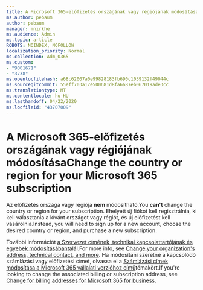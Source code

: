 ```yaml
---
title: A Microsoft 365-előfizetés országának vagy régiójának módosítása
ms.author: pebaum
author: pebaum
manager: mnirkhe
ms.audience: Admin
ms.topic: article
ROBOTS: NOINDEX, NOFOLLOW
localization_priority: Normal
ms.collection: Adm_O365
ms.custom:
- "9001671"
- "3738"
ms.openlocfilehash: a68c62007a0e99828183fb690c1039132f49044c
ms.sourcegitcommit: 55eff703a17e500681d8fa6a87eb067019ade3cc
ms.translationtype: MT
ms.contentlocale: hu-HU
ms.lasthandoff: 04/22/2020
ms.locfileid: "43707009"
---
```

# <a name="change-the-country-or-region-for-your-microsoft-365-subscription"></a><span data-ttu-id="08e9e-102">A Microsoft 365-előfizetés országának vagy régiójának módosítása</span><span class="sxs-lookup"><span data-stu-id="08e9e-102">Change the country or region for your Microsoft 365 subscription</span></span>

<span data-ttu-id="08e9e-103">Az előfizetés országa vagy régiója **nem** módosítható.</span><span class="sxs-lookup"><span data-stu-id="08e9e-103">You **can't** change the country or region for your subscription.</span></span> <span data-ttu-id="08e9e-104">Ehelyett új fiókot kell regisztrálnia, ki kell választania a kívánt országot vagy régiót, és új előfizetést kell vásárolnia.</span><span class="sxs-lookup"><span data-stu-id="08e9e-104">Instead, you will need to sign up for a new account, choose the desired country or region, and purchase a new subscription.</span></span> 

<span data-ttu-id="08e9e-105">További információt [a Szervezet címének, technikai kapcsolattartójának és egyebek módosításában](https://docs.microsoft.com/microsoft-365/admin/manage/change-address-contact-and-more?view=o365-worldwide)talál.</span><span class="sxs-lookup"><span data-stu-id="08e9e-105">For more info, see [Change your organization's address, technical contact, and more](https://docs.microsoft.com/microsoft-365/admin/manage/change-address-contact-and-more?view=o365-worldwide).</span></span> <span data-ttu-id="08e9e-106">Ha módosítani szeretné a kapcsolódó számlázási vagy előfizetési címet, olvassa el a [Számlázási címek módosítása a Microsoft 365 vállalati verzióhoz című](https://docs.microsoft.com/microsoft-365/commerce/billing-and-payments/change-your-billing-addresses?view=o365-worldwide)témakört.</span><span class="sxs-lookup"><span data-stu-id="08e9e-106">If you're looking to change the associated billing or subscription address, see [Change for billing addresses for Microsoft 365 for business](https://docs.microsoft.com/microsoft-365/commerce/billing-and-payments/change-your-billing-addresses?view=o365-worldwide).</span></span> 
